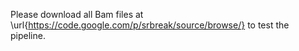 Please download all Bam files at \url{https://code.google.com/p/srbreak/source/browse/} 
to test the pipeline.
